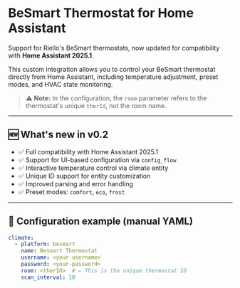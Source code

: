 # BeSmart Thermostat for Home Assistant

Support for Riello's BeSmart thermostats, now updated for compatibility with **Home Assistant 2025.1**.

This custom integration allows you to control your BeSmart thermostat directly from Home Assistant, including temperature adjustment, preset modes, and HVAC state monitoring.

> ⚠️ **Note:** In the configuration, the `room` parameter refers to the thermostat's unique `therId`, not the room name.

---

## 🆕 What's new in v0.2

- ✅ Full compatibility with Home Assistant 2025.1
- ✅ Support for UI-based configuration via `config_flow`
- ✅ Interactive temperature control via climate entity
- ✅ Unique ID support for entity customization
- ✅ Improved parsing and error handling
- ✅ Preset modes: `comfort`, `eco`, `frost`

---

## 🔧 Configuration example (manual YAML)

```yaml
climate:
  - platform: besmart
    name: Besmart Thermostat
    username: <your-username>
    password: <your-password>
    room: <therId>  # ← This is the unique thermostat ID
    scan_interval: 10
